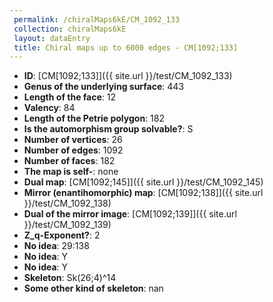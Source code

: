 ```yaml
--- 
 permalink: /chiralMaps6kE/CM_1092_133 
 collection: chiralMaps6kE
 layout: dataEntry
 title: Chiral maps up to 6000 edges - CM[1092;133]
---
```


- **ID**: [CM[1092;133]]({{ site.url }}/test/CM_1092_133)
- **Genus of the underlying surface**: 443
- **Length of the face**: 12
- **Valency**: 84
- **Length of the Petrie polygon**: 182
- **Is the automorphism group solvable?**: S
- **Number of vertices**: 26
- **Number of edges**: 1092
- **Number of faces**: 182
- **The map is self-**: none
- **Dual map**: [CM[1092;145]]({{ site.url }}/test/CM_1092_145)
- **Mirror (enantihomorphic) map**: [CM[1092;138]]({{ site.url }}/test/CM_1092_138)
- **Dual of the mirror image**: [CM[1092;139]]({{ site.url }}/test/CM_1092_139)
- **Z_q-Exponent?**: 2
- **No idea**:  29:138
- **No idea**: Y
- **No idea**: Y
- **Skeleton**: Sk(26;4)^14
- **Some other kind of skeleton**: nan
